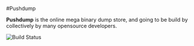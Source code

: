 #Pushdump

**Pushdump** is the online mega binary dump store, and going to be build by collectively by many opensource developers.

![Build Status](http://a.dryicons.com/images/icon_sets/iconika_green_icons/png/128x128/recycle_bin.png)

